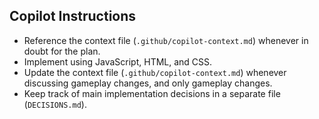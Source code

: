 ## Copilot Instructions

- Reference the context file (`.github/copilot-context.md`) whenever in doubt for the plan.
- Implement using JavaScript, HTML, and CSS.
- Update the context file (`.github/copilot-context.md`) whenever discussing gameplay changes, and only gameplay changes.
- Keep track of main implementation decisions in a separate file (`DECISIONS.md`).
